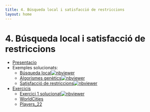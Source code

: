 ```yaml
---
title: 4. Búsqueda local i satisfacció de restriccions
layout: home
---
```


# 4. Búsqueda local i satisfacció de restriccions

* [Presentacio](4-busqueda_local_i_satisfaccio_restriccions.pdf)
* Exemples solucionats:
  * [Búsqueda local](tsp.ipynb)[![nbviewer](https://raw.githubusercontent.com/jupyter/design/master/logos/Badges/nbviewer_badge.svg)](https://nbviewer.jupyter.org/https://lawer.github.io/mia/apunts/B%C3%BAsqueda%20local%20i%20Satisfacci%C3%B3%20de%20restriccions/tsp.ipynb)
  * [Algorismes genètics](motxilla.ipynb)[![nbviewer](https://raw.githubusercontent.com/jupyter/design/master/logos/Badges/nbviewer_badge.svg)](https://nbviewer.jupyter.org/https://lawer.github.io/mia/apunts/B%C3%BAsqueda%20local%20i%20Satisfacci%C3%B3%20de%20restriccions/motxilla.ipynb)
  * [Satisfacció de restriccions](n_reines.ipynb)[![nbviewer](https://raw.githubusercontent.com/jupyter/design/master/logos/Badges/nbviewer_badge.svg)](https://nbviewer.jupyter.org/https://lawer.github.io/mia/apunts/B%C3%BAsqueda%20local%20i%20Satisfacci%C3%B3%20de%20restriccions/n_reines.ipynb)
* [Exercicis](https://classroom.github.com/a/X6b52kPS)
  * [Exercici 1 solucionat](1.-exercicis_solucionats.ipynb)[![nbviewer](https://raw.githubusercontent.com/jupyter/design/master/logos/Badges/nbviewer_badge.svg)](https://nbviewer.jupyter.org/https://lawer.github.io/mia/apunts/B%C3%BAsqueda%20local%20i%20Satisfacci%C3%B3%20de%20restriccions/1.-exercicis_solucionats.ipynb)
  * [WorldCities](worldcities.csv)
  * [Players_22](players_22.csv)
